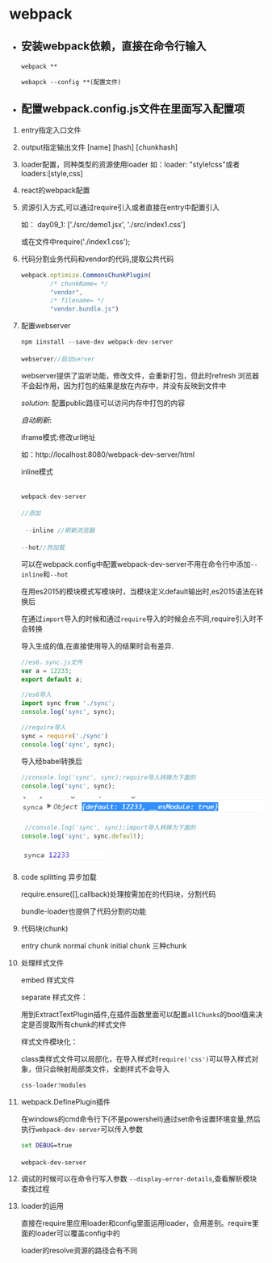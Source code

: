 # webpack



- ## 安装webpack依赖，直接在命令行输入

    `webpack **`

    `webapck --config **(配置文件)`

- ## 配置webpack.config.js文件在里面写入配置项

1. entry指定入口文件

1. output指定输出文件 [name]  [hash] [chunkhash]

1. loader配置，同种类型的资源使用loader 如：loader: "style!css"或者loaders:[style,css]

1. react的webpack配置

1. 资源引入方式,可以通过require引入或者直接在entry中配置引入

    如： day09_1: ['./src/demo1.jsx', './src/index1.css']

    或在文件中require('./index1.css');

1. 代码分割业务代码和vendor的代码,提取公共代码

    ```js
    webpack.optimize.CommonsChunkPlugin(
            /* chunkName= */
            "vendor",
            /* filename= */
            "vendor.bundle.js")
    ```

1. 配置webserver

    ```js
    npm iinstall --save-dev webpack-dev-server

    webserver//启动server

    ```
    webserver提供了监听功能，修改文件，会重新打包，但此时refresh 浏览器不会起作用，因为打包的结果是放在内存中，并没有反映到文件中

    _solution_: 配置public路径可以访问内存中打包的内容

    _自动刷新_:

    iframe模式:修改url地址

    如：http://localhost:8080/webpack-dev-server/html

    inline模式

    ```js

    webpack-dev-server

    //添加

     --inline //刷新浏览器

    --hot//热加载

    ```
    可以在webpack.config中配置webpack-dev-server不用在命令行中添加`--inline`和`--hot`

    在用es2015的模块模式写模块时，当模块定义default输出时,es2015语法在转换后

    在通过`import`导入的时候和通过`require`导入的时候会点不同,require引入时不会转换

    导入生成的值,在直接使用导入的结果时会有差异.

    ```js
    //es6，sync.js文件
    var a = 12233;
    export default a;
    ```
     ```js
     //es6导入
    import sync from './sync';
    console.log('sync', sync);
    ```

    ```js
    //require导入
    sync = require('./sync')
    console.log('sync', sync);
    ```
    导入经babel转换后

    ```js
    //console.log('sync', sync);require导入转换为下面的
    console.log('sync', sync);
    ```

    ![require导入](./day9/require.png)

    ```js
     //console.log('sync', sync);import导入转换为下面的
    console.log('sync', sync.default);
    ```
     ![require导入](./day9/import.png)

1. code splitting 异步加载

    require.ensure([],callback)处理按需加在的代码块，分割代码

    bundle-loader也提供了代码分割的功能



1. 代码块(chunk)

    entry chunk   normal chunk   initial chunk 三种chunk

1. 处理样式文件

    embed 样式文件

    separate 样式文件：

    用到ExtractTextPlugin插件,在插件函数里面可以配置`allChunks`的bool值来决定是否提取所有chunk的样式文件

    样式文件模块化：

    class类样式文件可以局部化，在导入样式时`require('css')`可以导入样式对象，但只会映射局部类文件，全剧样式不会导入

    ```js
    css-loader?modules

    ```
1. webpack.DefinePlugin插件

    在windows的cmd命令行下(不是powershell)通过set命令设置环境变量,然后执行`webpack-dev-server`可以传入参数

    ```cmd
    set DEBUG=true

    webpack-dev-server
    
    ```

1. 调试的时候可以在命令行写入参数  `--display-error-details`,查看解析模块查找过程


1. loader的运用

    直接在require里应用loader和config里面运用loader，会用差别。require里面的loader可以覆盖config中的

    loader的resolve资源的路径会有不同



















